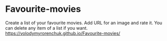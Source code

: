 # Favourite-movies
Create a list of your favourite movies.
Add URL for an image and rate it.
You can delete any item of a list if you want.
https://volodymyrorenchuk.github.io/Favourite-movies/

